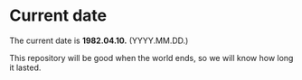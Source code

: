 # Current date

The current date is **1982.04.10.** (YYYY.MM.DD.)

This repository will be good when the world ends, so we will know how long it lasted.